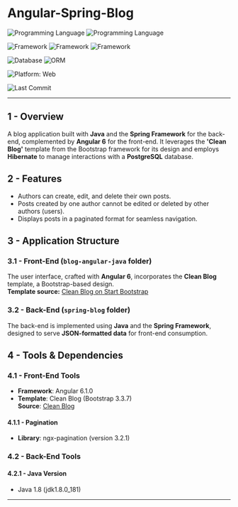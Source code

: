 
# Angular-Spring-Blog  
![Programming Language](https://img.shields.io/badge/JavaScript-yellow?logo=javascript&logoColor=white) ![Programming Language](https://img.shields.io/badge/Java-red?style=flat&logo=openjdk&logoColor=white)

![Framework](https://img.shields.io/badge/Angular-red?style=flat&logo=angular&logoColor=white) ![Framework](https://img.shields.io/badge/Spring%20Framework-green?style=flat&logo=spring&logoColor=white) ![Framework](https://img.shields.io/badge/Bootstrap-purple?style=flat&logo=bootstrap&logoColor=white)

![Database](https://img.shields.io/badge/PostgreSQL-darkblue?logo=postgresql&logoColor=white) ![ORM](https://img.shields.io/badge/Hibernate-beige?logo=hibernate&logoColor=white)  

![Platform: Web](https://img.shields.io/badge/Platform-Web-blue?logo=google-chrome) 

![Last Commit](https://img.shields.io/github/last-commit/ander1code/angular-spring-blog?color=yellow&logo=github) 

---

## 1 - Overview
A blog application built with **Java** and the **Spring Framework** for the back-end, complemented by **Angular 6** for the front-end. It leverages the **'Clean Blog'** template from the Bootstrap framework for its design and employs **Hibernate** to manage interactions with a **PostgreSQL** database.

## 2 - Features
- Authors can create, edit, and delete their own posts.
- Posts created by one author cannot be edited or deleted by other authors (users).
- Displays posts in a paginated format for seamless navigation.

## 3 - Application Structure

### 3.1 - Front-End (`blog-angular-java` folder)
The user interface, crafted with **Angular 6**, incorporates the **Clean Blog** template, a Bootstrap-based design.  
**Template source:** [Clean Blog on Start Bootstrap](https://startbootstrap.com/template-overviews/clean-blog/)

### 3.2 - Back-End (`spring-blog` folder)
The back-end is implemented using **Java** and the **Spring Framework**, designed to serve **JSON-formatted data** for front-end consumption.

## 4 - Tools & Dependencies

### 4.1 - Front-End Tools
- **Framework**: Angular 6.1.0  
- **Template**: Clean Blog (Bootstrap 3.3.7)  
  **Source**: [Clean Blog](https://startbootstrap.com/template-overviews/clean-blog)

#### 4.1.1 - Pagination
- **Library**: ngx-pagination (version 3.2.1)

### 4.2 - Back-End Tools

#### 4.2.1 - Java Version
- Java 1.8 (jdk1.8.0_181)

---
